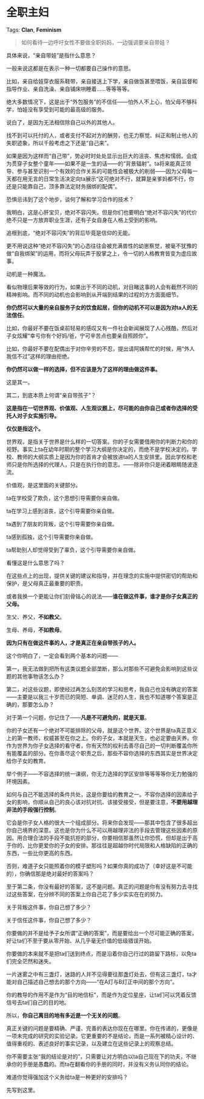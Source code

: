# 全职主妇

Tags: **Clan**, **Feminism**

> 如何看待一边呼吁女性不要做全职妈妈，一边强调要亲自带娃？



具体来说，“亲自带娃”是指什么意思？

一般来说这都是在表示一种一切都要自己操作的意思。

比如，亲自给娃穿衣服系鞋带，亲自接送上下学，亲自做饭甚至喂饭，亲自监督和指导作业、亲自洗澡、亲自铺床哄睡着……等等等等。

绝大多数情况下，这是出于“外包服务”的不信任——怕外人不上心，怕父母不够科学，怕娃没有享受到可能的最高级的服务。

说白了，是因为无法相信除自己以外的其他人。

找不到可以托付的人，或者支付不起对方的酬劳，也无力察觉、纠正和制止他人的失职迹象，所以千般考虑之下还是“自己来”。

如果是因为这样而“自己带”，势必时时处处显示出巨大的沮丧、焦虑和懦弱。会成为贯穿子女整个童年——如果不是一生的话——的“背景辐射”。ta将来能真正领导、参与甚至识别一个有效的合作关系的可能性会被极大的削弱——因为父母每一天都在用无言的日常生活决定向ta展示“这可绝对不行，就算是亲爹妈都不行，你还是只能靠自己，顶多靠法定财务捆绑的配偶”。

恐惧忌讳到了这个地步，谈何了解和学习合作的技术？

我明白，这是心肝宝贝，绝对不容闪失。但是你们也要明白“绝对不容闪失”的代价绝不只是一方放弃职业生涯，还有子女自身在人格上受到的影响。

追根到底，“绝对不容闪失”的背后毕竟是信仰的无能。

更不用说这种“绝对不容闪失”的心态往往会被充满兽性的幼崽察觉，被毫不犹豫的做“自我绑架”的运用，而将父母玩弄于股掌之上，令一切的人格教育皆变为虚应故事。

动机是一种魔法。

看似物理后果等效的行为，如果出于不同的动机，对目睹这事的人会有截然不同的精神影响。而不同的动机也会影响到从开端到结果的过程的方方面面细节。

**你仍然可以大量的亲自服务子女的饮食起居，但你的动机不可以是因为对ta人的无法信任**。

比如，你最好不要在饭桌前轻易的感叹又有一件社会新闻展现了人心残酷，然后对子女炫耀“幸亏你有个好妈/爸，宁可辛苦点也要亲自照顾你”。

比如，你最好不要在配偶出于对你辛劳的不忍，提出请阿姨帮忙的时候，用“外人我信不过”这样的理由拒绝。

**你仍然可以做一样的选择，但不应该是为了这样的理由做这件事。**

这是其一。

  


其二，到底本质上何谓“亲自带孩子”？

**这是指在一切世界观、价值观、人生观议题上，尽可能的由你自己或者你选择的受托人对子女实施引导。**

**仅仅是指这个。**

世界观，是指关于世界是什么样的一切答案。你的子女需要借用你的判断力和你的视野。事实上ta在幼年时期的整个学习大纲是你决定的，而绝不是学校决定的。学校、教师的大纲实质上是因为你的首肯才会被放进ta的人生安排里。因此学校和老师只是你所选择的代理人，只是在执行你的意志。——除非你只是闭着眼睛随波逐流。

价值观，是这里面的关键部分。

ta在学校受了欺负，这个思想引导需要你亲自做。

ta在学习上感到沮丧，这个引导需要你亲自做。

ta遇到了朋友的背叛，这个引导需要你亲自做。

ta感到孤独，这个引导需要你亲自做。

ta帮助别人却觉得受到了辜负，这个引导需要你亲自做。

看懂这是什么意思了吗？

在这些点上的出现，提供关键的建议和指导，并在理念的实施中提供密切的帮助和保护，是父母真正最重要的职责。

或者我换一个更能让你们刻骨铭心的说法——**谁在做这件事，谁才是你子女真正的父母。**

生父、养父，**不如教父**。

生母、养母，**不如教母**。

**因为只有在做这件事的人，才是真正在亲自带孩子的人。**

这个你明白了，一定会看到两个基本的问题——

第一，我无法做到把所有这类议题全部垄断，那么对那些不可避免会影响到这些议题的其他事物该怎么办？

第二，对这些议题，即使经过再怎么刻苦的学习和思考，我自己也没有确定的答案——主要是以我三十岁而已的简短、单调、迷茫的人生，我也不知道哪个答案是正确的，那要怎么办？

对于第一个问题，你记住了——**凡是不可避免的，就是天意**。

你的子女还有一个绝对不可能排除的父母，就是这个世界。这个世界是ta真正意义上的第一教师，权威甚至在你之上。你的子女，本就是天生，也必定要由天养。你作为世界为你子女选择的看守者，你有天然的权利去善尽自己的一切判断覆盖你所有能覆盖的部分。在你善尽这个职责之后，那些不容你选择的东西其实是世界决定给你子女的教育。

举个例子——不容选择的统一课纲，你无力选择的学区安排等等等等你无力勉强的环境因素。

如何与自己不能选择的条件共处，这是你要给的教育之一。不容你选择的因素给子女的影响，你顺从自己的良心该对抗对抗、该接受接受，但是要注意，**不要用越理非法的手段强行控制**。

它会是你子女人格的很大一个组成部分。将来你会发现——那其中包含了很多超出你自己境界的深意。这也是你为什么不可以用越理非法的手段去管理这些因素的原因。用合理合法的手段不能抗拒的部分，你要相信那虽然让你恐慌，但却是出于高于你的、比你更爱你的子女的安排。那往往是超越你时代局限和人格缺陷的正确的东西，一些比你更高的东西。

否则，难道子女只能照着你的模子塑形吗？如果你真的成功了（幸好这是不可能的），你确信那是绝对最好的答案吗？

至于第二条，你没有最好的答案，这不是问题。真正的问题是你有没有努力去寻找过这些答案，在分辨不同的答案上你自己花了多少实实在在的努力。

关于背叛这件事，你自己想了多少？

关于信任这件事，你自己想了多少？

你要做的并不是给予子女所谓“正确的答案”，而是要给出一个尽可能正确的答案，好让ta们不至于要从零开始、从几乎毫无价值的低级错误开始。

你要做的本来就不是把ta们送到终点，而是沿着你自己行过的路留下路标，以免ta们完全茫然和迷失。

一片迷雾之中有三盏灯，迷路的人并不见得要往那盏灯处去，但有这三盏灯，ta才能对自己描述自己想去的那个方向——“在A灯与B灯正中间的那个方向”。

你的教导的作用不是作为“目的地信标”，而是作为定位星座，让ta们可以凭着反馈信号去ta们自己的目的地。

所以，**你自己离目的地有多近是一个无关的问题**。

真正关键的问题是要精确、严谨、完善的表达你现在在哪里。你在传递的，更像是一项未完成的研究的实验记录。它更重要的不是结论，而是一系列被精心设计的、值得重视的、表述良好的事实记录，以及建立在这些记录上的观察总结。

你不需要主张“我的结论是对的”，只需要让对方明白以ta自己现在下的功夫，不继承你的手册是愚蠢的。而ta在翻看你的手册的同时，并没有义务认同你的结论。

难道你觉得强加这个义务给ta是一种更好的安排吗？

先写到这里。



